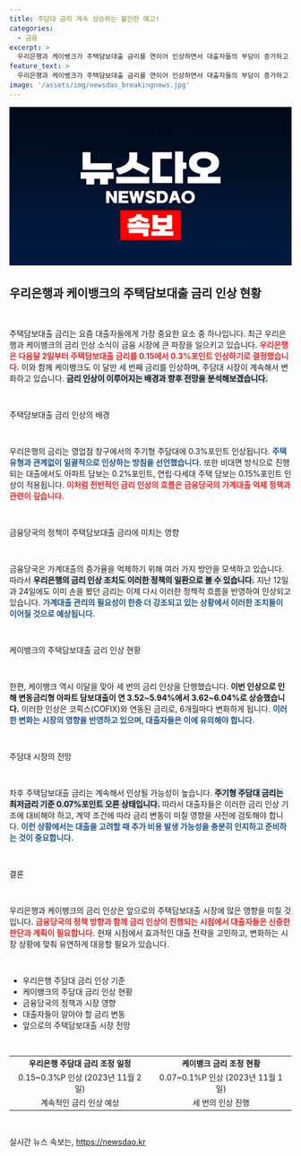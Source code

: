 ```yaml
---
title: 주담대 금리 계속 상승하는 불안한 예고!
categories:
  - 금융
excerpt: >
  우리은행과 케이뱅크가 주택담보대출 금리를 연이어 인상하면서 대출자들의 부담이 증가하고 있습니다. 다음달부터 우리은행은 주기형 대출 금리를 최대 0.3%포인트 인상하며, 케이뱅크는 이미 세 차례 인상했습니다. 금융당국의 대출 억제 정책 속에, 향후 추가 인상이 예상됩니다.
feature_text: >
  우리은행과 케이뱅크가 주택담보대출 금리를 연이어 인상하면서 대출자들의 부담이 증가하고 있습니다. 다음달부터 우리은행은 주기형 대출 금리를 최대 0.3%포인트 인상하며, 케이뱅크는 이미 세 차례 인상했습니다. 금융당국의 대출 억제 정책 속에, 향후 추가 인상이 예상됩니다.
image: '/assets/img/newsdao_breakingnews.jpg'
---
```


<p><img src="/assets/img/newsdao_breakingnews.jpg" alt="ontimetimes 속보" /></p>

<h2 data-ke-size="size26">우리은행과 케이뱅크의 주택담보대출 금리 인상 현황</h2>

<p data-ke-size="size16">&nbsp;</p>

<p>주택담보대출 금리는 요즘 대출자들에게 가장 중요한 요소 중 하나입니다. 최근 우리은행과 케이뱅크의 금리 인상 소식이 금융 시장에 큰 파장을 일으키고 있습니다. <b><span style="color: #ee2323;">우리은행은 다음달 2일부터 주택담보대출 금리를 0.15에서 0.3%포인트 인상하기로 결정했습니다.</span></b> 이와 함께 케이뱅크도 이 달만 세 번째 금리를 인상하며, 주담대 시장이 계속해서 변화하고 있습니다. <b><span style="background-color: #21538527;">금리 인상이 이루어지는 배경과 향후 전망을 분석해보겠습니다.</span></b></p>

<p data-ke-size="size16">&nbsp;</p>

<p>주택담보대출 금리 인상의 배경</p>

<p data-ke-size="size16">&nbsp;</p>

<p>우리은행의 금리는 영업점 창구에서의 주기형 주담대에 0.3%포인트 인상됩니다. <b><span style="color: #1a5490;">주택 유형과 관계없이 일괄적으로 인상하는 방침을 선언했습니다.</span></b> 또한 비대면 방식으로 진행되는 대출에서도 아파트 담보는 0.2%포인트, 연립·다세대 주택 담보는 0.15%포인트 인상이 적용됩니다. <b><span style="color: #ee2323;">이처럼 전반적인 금리 인상의 흐름은 금융당국의 가계대출 억제 정책과 관련이 깊습니다.</span></b></p>

<p data-ke-size="size16">&nbsp;</p>

<p>금융당국의 정책이 주택담보대출 금리에 미치는 영향</p>

<p data-ke-size="size16">&nbsp;</p>

<p>금융당국은 가계대출의 증가율을 억제하기 위해 여러 가지 방안을 모색하고 있습니다. 따라서 <b><span style="background-color: #21538527;">우리은행의 금리 인상 조치도 이러한 정책의 일환으로 볼 수 있습니다.</span></b> 지난 12일과 24일에도 이미 손을 봤던 금리는 이제 다시 이러한 정책적 흐름을 반영하여 인상되고 있습니다. <b><span style="color: #1a5490;">가계대출 관리의 필요성이 한층 더 강조되고 있는 상황에서 이러한 조치들이 이어질 것으로 예상됩니다.</span></b></p>

<p data-ke-size="size16">&nbsp;</p>

<p>케이뱅크의 주택담보대출 금리 인상 현황</p>

<p data-ke-size="size16">&nbsp;</p>

<p>한편, 케이뱅크 역시 이달을 맞아 세 번의 금리 인상을 단행했습니다. <b><span style="ee2323;">이번 인상으로 인해 변동금리형 아파트 담보대출이 연 3.52~5.94%에서 3.62~6.04%로 상승했습니다.</span></b> 이러한 인상은 코픽스(COFIX)와 연동된 금리로, 6개월마다 변화하게 됩니다. <b><span style="color: #1a5490;">이러한 변화는 시장의 영향을 반영하고 있으며, 대출자들은 이에 유의해야 합니다.</span></b></p>

<p data-ke-size="size16">&nbsp;</p>

<p>주담대 시장의 전망</p>

<p data-ke-size="size16">&nbsp;</p>

<p>차후 주택담보대출 금리는 계속해서 인상될 가능성이 높습니다. <b><span style="background-color: #21538527;">주기형 주담대 금리는 최저금리 기준 0.07%포인트 오른 상태입니다.</span></b> 따라서 대출자들은 이러한 금리 인상 기조에 대비해야 하고, 계약 조건에 따라 금리 변동이 미칠 영향을 사전에 검토해야 합니다. <b><span style="color: #1a5490;">이런 상황에서는 대출을 고려할 때 추가 비용 발생 가능성을 충분히 인지하고 준비하는 것이 중요합니다.</span></b></p>

<p data-ke-size="size16">&nbsp;</p>

<p>결론</p>

<p data-ke-size="size16">&nbsp;</p>

<p>우리은행과 케이뱅크의 금리 인상은 앞으로의 주택담보대출 시장에 많은 영향을 미칠 것입니다. <b><span style="color: #ee2323;">금융당국의 정책 방향과 함께 금리 인상이 진행되는 시점에서 대출자들은 신중한 판단과 계획이 필요합니다.</span></b> 현재 시점에서 효과적인 대출 전략을 고민하고, 변화하는 시장 상황에 맞춰 유연하게 대응할 필요가 있습니다.</p>

<p data-ke-size="size16">&nbsp;</p>

<ul>
    <li>우리은행 주담대 금리 인상 기준</li>
    <li>케이뱅크의 주담대 금리 인상 현황</li>
    <li>금융당국의 정책과 시장 영향</li>
    <li>대출자들이 알아야 할 금리 변동</li>
    <li>앞으로의 주택담보대출 시장 전망</li>
</ul>

<p data-ke-size="size16">&nbsp;</p>

<table style="width: 100%; border-collapse: collapse;">
    <tr>
        <td style="text-align: center; height: 17px;"><b>우리은행 주담대 금리 조정 일정</b></td>
        <td style="text-align: center; height: 17px;"><b>케이뱅크 금리 조정 현황</b></td>
    </tr>
    <tr>
        <td style="text-align: center; height: 17px;">0.15~0.3%P 인상 (2023년 11월 2일)</td>
        <td style="text-align: center; height: 17px;">0.07~0.1%P 인상 (2023년 11월 1일)</td>
    </tr>
    <tr>
        <td style="text-align: center; height: 17px;">계속적인 금리 인상 예상</td>
        <td style="text-align: center; height: 17px;">세 번의 인상 진행</td>
    </tr>
</table> 

<p data-ke-size="size16">&nbsp;</p>
실시간 뉴스 속보는, <a href="https://newsdao.kr" rel="dofollow">https://newsdao.kr</a>



